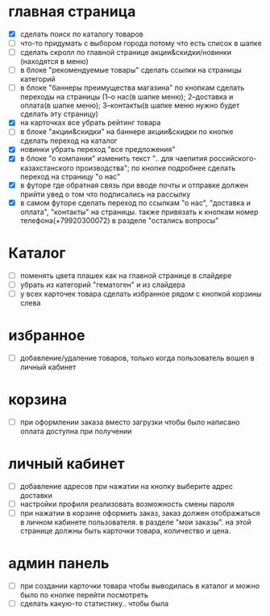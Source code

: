 # главная страница
- [x] сделать поиск по каталогу товаров
- [ ] что-то придумать с выбором города потому что есть список в шапке
- [ ] сделать скролл по главной странице акции&скидки/новинки (находятся в меню)
- [ ] в блоке "рекомендуемые товары" сделать ссылки на страницы категорий
- [ ] в блоке "баннеры преимущества магазина" по кнопкам сделать переходы на страницы (1–о нас(в шапке меню); 2–доставка и оплата(в шапке меню); 3–контакты(в шапке меню нужно будет сделать эту страницу)
- [x] на карточках все убрать рейтинг товара
- [ ] в блоке "акции&скидки" на баннере акции&скидки по кнопке сделать переход на каталог
- [x] новинки убрать переход "все предложения"
- [x] в блоке "о компании" изменить текст ".. для чаепития российского-казахстанского производства"; по кнопке подробнее сделать переход на страницу "о нас"
- [x] в футоре где обратная связь при вводе почты и отправке должен прийти увед о том что подписались на рассылку
- [x] в самом футоре сделать переход по ссылкам "о нас", "доставка и оплата", "контакты" на страницы. также привязать к кнопкам номер телефона(+79920300072) в разделе "остались вопросы"

# Каталог
- [ ] поменять цвета плашек как на главной странице в слайдере 
- [ ] убрать из категорий "гематоген" и из слайдера
- [ ] у всех карточек товара сделать избранное рядом с кнопкой корзины слева

# избранное
- [ ] добавление/удаление товаров, только когда пользователь вошел в личный кабинет

# корзина 
- [ ] при оформлении заказа вместо загрузки чтобы было написано оплата доступна при получении

# личный кабинет
- [ ] добавление адресов при нажатии на кнопку выберите адрес доставки 
- [ ] настройки профиля реализовать возможность смены пароля
- [ ] при нажатии в корзине оформить заказ, заказ должен отображаться в личном кабинете пользователя. в разделе "мои заказы". на этой странице должны быть карточки товара, количество и цена.

# админ панель
- [ ] при создании карточки товара чтобы выводилась в каталог и можно было по кнопке перейти посмотреть 
- [ ] сделать какую-то статистику.. чтобы была
